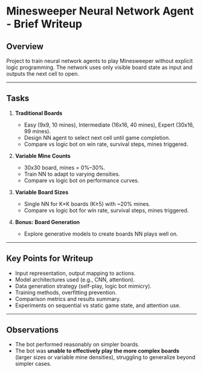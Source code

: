 # Minesweeper Neural Network Agent - Brief Writeup

## Overview
Project to train neural network agents to play Minesweeper without explicit logic programming. The network uses only visible board state as input and outputs the next cell to open.

---

## Tasks
1. **Traditional Boards**
   - Easy (9x9, 10 mines), Intermediate (16x16, 40 mines), Expert (30x16, 99 mines).
   - Design NN agent to select next cell until game completion.
   - Compare vs logic bot on win rate, survival steps, mines triggered.

2. **Variable Mine Counts**
   - 30x30 board, mines = 0%–30%.
   - Train NN to adapt to varying densities.
   - Compare vs logic bot on performance curves.

3. **Variable Board Sizes**
   - Single NN for K×K boards (K≥5) with ~20% mines.
   - Compare vs logic bot for win rate, survival steps, mines triggered.

4. **Bonus: Board Generation**
   - Explore generative models to create boards NN plays well on.

---

## Key Points for Writeup
- Input representation, output mapping to actions.
- Model architectures used (e.g., CNN, attention).
- Data generation strategy (self-play, logic bot mimicry).
- Training methods, overfitting prevention.
- Comparison metrics and results summary.
- Experiments on sequential vs static game state, and attention use.

---

## Observations
- The bot performed reasonably on simpler boards.
- The bot was **unable to effectively play the more complex boards** (larger sizes or variable mine densities), struggling to generalize beyond simpler cases.
